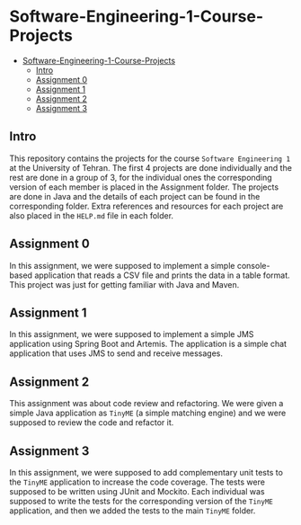 # Software-Engineering-1-Course-Projects

- [Software-Engineering-1-Course-Projects](#software-engineering-1-course-projects)
  - [Intro](#intro)
  - [Assignment 0](#assignment-0)
  - [Assignment 1](#assignment-1)
  - [Assignment 2](#assignment-2)
  - [Assignment 3](#assignment-3)

## Intro

This repository contains the projects for the course `Software Engineering 1` at the University of Tehran. The first 4 projects are done individually and the rest are done in a group of 3, for the individual ones the corresponding version of each member is placed in the Assignment folder. The projects are done in Java and the details of each project can be found in the corresponding folder. Extra references and resources for each project are also placed in the `HELP.md` file in each folder.

## Assignment 0

In this assignment, we were supposed to implement a simple console-based application that reads a CSV file and prints the data in a table format. This project was just for getting familiar with Java and Maven.

## Assignment 1

In this assignment, we were supposed to implement a simple JMS application using Spring Boot and Artemis. The application is a simple chat application that uses JMS to send and receive messages.

## Assignment 2

This assignment was about code review and refactoring. We were given a simple Java application as `TinyME` (a simple matching engine) and we were supposed to review the code and refactor it.

## Assignment 3

In this assignment, we were supposed to add complementary unit tests to the `TinyME` application to increase the code coverage. The tests were supposed to be written using JUnit and Mockito. Each individual was supposed to write the tests for the corresponding version of the `TinyME` application, and then we added the tests to the main `TinyME` folder.
